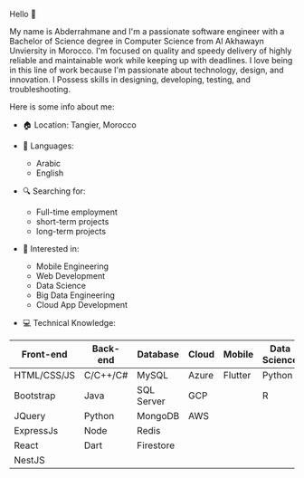 Hello 👋

My name is Abderrahmane and I'm a passionate software engineer with a Bachelor of Science degree in Computer Science from Al Akhawayn Unviersity in Morocco. I'm focused on quality and speedy delivery of highly reliable and maintainable work while keeping up with deadlines. I love being in this line of work because I'm passionate about technology, design, and innovation. I Possess skills in designing, developing, testing, and troubleshooting.

Here is some info about me:

- 🏠 Location: Tangier, Morocco

- 📕 Languages:
  - Arabic
  - English

- 🔍 Searching for:
  - Full-time employment
  - short-term projects
  - long-term projects

- 👀 Interested in:
  - Mobile Engineering
  - Web Development
  - Data Science
  - Big Data Engineering
  - Cloud App Development
- 💻 Technical Knowledge:

|Front-end|Back-end|Database|Cloud|Mobile|Data Science|Big Data|
|---------|--------|--------|-----|------|------------|--------|
|HTML/CSS/JS|C/C++/C#|MySQL|Azure|Flutter|Python|Hadoop|
|Bootstrap|Java|SQL Server|GCP||R|Spark|
|JQuery|Python|MongoDB|AWS||||
|ExpressJs|Node|Redis|||||
|React|Dart|Firestore|||||
|NestJS|||||||
